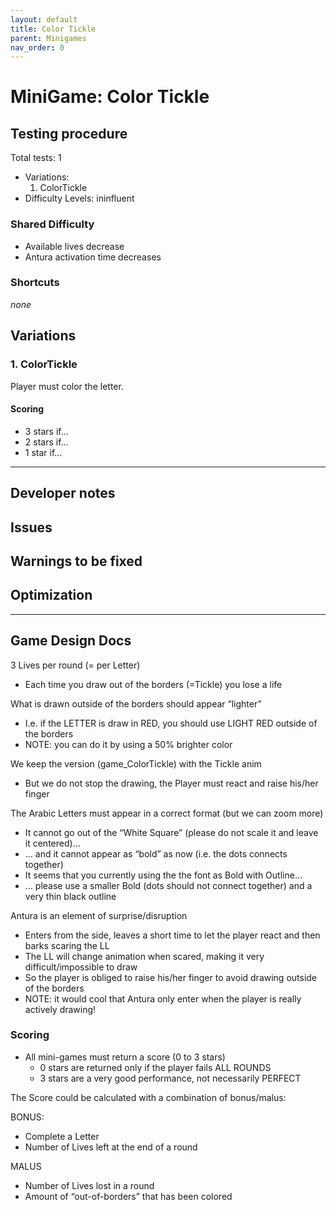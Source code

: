 ```yaml
---
layout: default
title: Color Tickle
parent: Minigames
nav_order: 0
---
```

# MiniGame: Color Tickle

## Testing procedure
Total tests: 1
- Variations:
    1. ColorTickle
- Difficulty Levels: ininfluent

### Shared Difficulty
- Available lives decrease
- Antura activation time decreases

### Shortcuts
_none_

## Variations

### 1. ColorTickle
Player must color the letter.

#### Scoring
- 3 stars if...
- 2 stars if...
- 1 star if...
---
## Developer notes

## Issues

## Warnings to be fixed

## Optimization

---

## Game Design Docs

3 Lives per round (= per Letter)
- Each time you draw out of the borders (=Tickle) you lose a life

What is drawn outside of the borders should appear “lighter”
- I.e. if the LETTER is draw in RED, you should use LIGHT RED outside of the borders
- NOTE: you can do it by using a 50% brighter color

We keep the version (game_ColorTickle) with the Tickle anim
- But we do not stop the drawing, the Player must react and raise his/her finger

The Arabic Letters must appear in a correct format (but we can zoom more)
- It cannot go out of the “White Square” (please do not scale it and leave it centered)...
- … and it cannot appear as “bold” as now (i.e. the dots connects together)
- It seems that you currently using the the font as Bold with Outline…
- … please use a smaller Bold (dots should not connect together) and a very thin black outline

Antura is an element of surprise/disruption
- Enters from the side, leaves a short time to let the player react and then barks scaring the LL
- The LL will change animation when scared, making it very difficult/impossible to draw
- So the player is obliged to raise his/her finger to avoid drawing outside of the borders
- NOTE: it would cool that Antura only enter when the player is really actively drawing!

### Scoring

- All mini-games must return a score (0 to 3 stars)
  - 0 stars are returned only if the player fails ALL ROUNDS
  - 3 stars are a very good performance, not necessarily PERFECT

The Score could be calculated with a combination of bonus/malus:

BONUS:
- Complete a Letter
- Number of Lives left at the end of a round

MALUS
- Number of Lives lost in a round
- Amount of “out-of-borders” that has been colored
